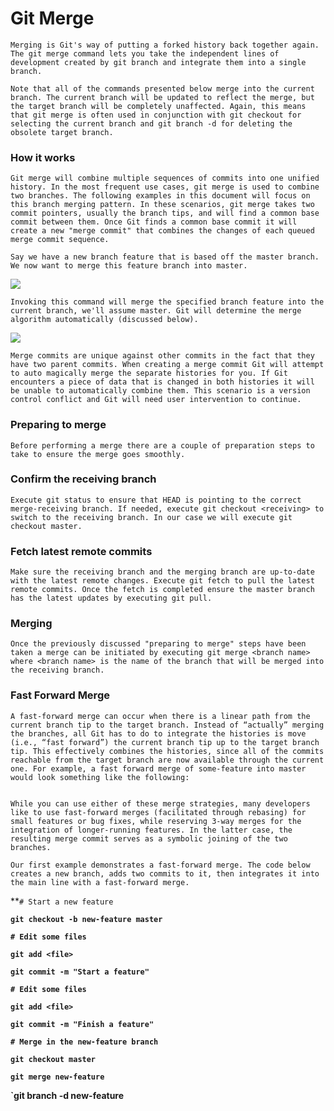 # Git Merge
 
 `Merging is Git's way of putting a forked history back together again. The git merge command lets you take the independent lines of development created by git branch and integrate them into a single branch.`

`Note that all of the commands presented below merge into the current branch. The current branch will be updated to reflect the merge, but the target branch will be completely unaffected. Again, this means that git merge is often used in conjunction with git checkout for selecting the current branch and git branch -d for deleting the obsolete target branch.`

### How it works

`Git merge will combine multiple sequences of commits into one unified history. In the most frequent use cases, git merge is used to combine two branches. The following examples in this document will focus on this branch merging pattern. In these scenarios, git merge takes two commit pointers, usually the branch tips, and will find a common base commit between them. Once Git finds a common base commit it will create a new "merge commit" that combines the changes of each queued merge commit sequence.`

`Say we have a new branch feature that is based off the master branch. We now want to merge this feature branch into master.`

<img src="https://wac-cdn.atlassian.com/dam/jcr:86eba9ec-9391-45ea-800a-948cec1f2ed7/Branch-2.png?cdnVersion=1118"/>

`Invoking this command will merge the specified branch feature into the current branch, we'll assume master. Git will determine the merge algorithm automatically (discussed below).`

<img src="https://wac-cdn.atlassian.com/dam/jcr:83323200-3c57-4c29-9b7e-e67e98745427/Branch-1.png?cdnVersion=1118"/>

`Merge commits are unique against other commits in the fact that they have two parent commits. When creating a merge commit Git will attempt to auto magically merge the separate histories for you. If Git encounters a piece of data that is changed in both histories it will be unable to automatically combine them. This scenario is a version control conflict and Git will need user intervention to continue. `

### Preparing to merge

`Before performing a merge there are a couple of preparation steps to take to ensure the merge goes smoothly.`

### Confirm the receiving branch

`Execute git status to ensure that HEAD is pointing to the correct merge-receiving branch. If needed, execute git checkout <receiving> to switch to the receiving branch. In our case we will execute git checkout master.`

### Fetch latest remote commits

`Make sure the receiving branch and the merging branch are up-to-date with the latest remote changes. Execute git fetch to pull the latest remote commits. Once the fetch is completed ensure the master branch has the latest updates by executing git pull.`

### Merging

`Once the previously discussed "preparing to merge" steps have been taken a merge can be initiated by executing git merge <branch name> where <branch name> is the name of the branch that will be merged into the receiving branch.`

### Fast Forward Merge

`A fast-forward merge can occur when there is a linear path from the current branch tip to the target branch. Instead of “actually” merging the branches, all Git has to do to integrate the histories is move (i.e., “fast forward”) the current branch tip up to the target branch tip. This effectively combines the histories, since all of the commits reachable from the target branch are now available through the current one. For example, a fast forward merge of some-feature into master would look something like the following:`

<img src="https://wac-cdn.atlassian.com/dam/jcr:b87df050-2a3a-4f17-bb80-43c5217b4947/07%20(1).svg?cdnVersion=1118" loading="lazy" alt="">

`While you can use either of these merge strategies, many developers like to use fast-forward merges (facilitated through rebasing) for small features or bug fixes, while reserving 3-way merges for the integration of longer-running features. In the latter case, the resulting merge commit serves as a symbolic joining of the two branches.`

`Our first example demonstrates a fast-forward merge. The code below creates a new branch, adds two commits to it, then integrates it into the main line with a fast-forward merge.`

**`# Start a new feature`

**`git checkout -b new-feature master`**

**`# Edit some files`**

**`git add <file>`**

**`git commit -m "Start a feature"`**

**`# Edit some files`**

**`git add <file>`**

**`git commit -m "Finish a feature"`**

**`# Merge in the new-feature branch`**

**`git checkout master`**

**`git merge new-feature`**

**`git branch -d new-feature**
